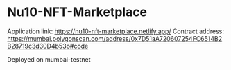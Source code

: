 # Nu10-NFT-Marketplace

Application link: https://nu10-nft-marketplace.netlify.app/
Contract address: https://mumbai.polygonscan.com/address/0x7D51aA720607254FC6514B2B28719c3d30D4b53b#code

Deployed on mumbai-testnet
